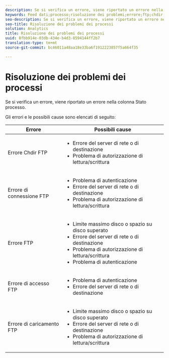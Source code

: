 ```yaml
---
description: Se si verifica un errore, viene riportato un errore nella colonna Stato processo.
keywords: Feed dati;processo;risoluzione dei problemi;errore;ftp;chdir;connect;login;put
seo-description: Se si verifica un errore, viene riportato un errore nella colonna Stato processo.
seo-title: Risoluzione dei problemi dei processi
solution: Analytics
title: Risoluzione dei problemi dei processi
uuid: 8fbb914e-03db-434e-b4d3-8594144ff2b7
translation-type: tm+mt
source-git-commit: bc46011a48aa18e33ba6f1912223857f5a664f35

---
```



# Risoluzione dei problemi dei processi

Se si verifica un errore, viene riportato un errore nella colonna Stato processo.

Gli errori e le possibili cause sono elencati di seguito:

<table id="table_BE2921B8E7C94B0EB88774321B8692F0"> 
 <thead> 
  <tr> 
   <th colname="col1" class="entry"> Errore </th> 
   <th colname="col2" class="entry"> Possibili cause </th> 
  </tr> 
 </thead>
 <tbody> 
  <tr> 
   <td colname="col1"> <p> Errore Chdir FTP </p> </td> 
   <td colname="col2"> <p> 
     <ul id="ul_79AB3EA974CC46A0A645A439BC612D88"> 
      <li id="li_4A6A5922275946908E06499E8EAAF18B"> Errore del server di rete o di destinazione </li> 
      <li id="li_33393FF286624A63B12991DCE079841D">Problema di autorizzazione di lettura/scrittura </li> 
     </ul> </p> </td> 
  </tr> 
  <tr> 
   <td colname="col1"> <p> Errore di connessione FTP </p> </td> 
   <td colname="col2"> <p> 
     <ul id="ul_5F926078850D4495B83BC938395CAC6B"> 
      <li id="li_A72A357F6289438EA1A091AC4FD3A3D0"> Problema di autenticazione </li> 
      <li id="li_48532C78285E4DB6A47B1435A5FA549B"> Errore del server di rete o di destinazione </li> 
      <li id="li_11DF6FA218CA48539C4561695234CA4D"> Problema di autorizzazione di lettura/scrittura </li> 
     </ul> </p> </td> 
  </tr> 
  <tr> 
   <td colname="col1"> <p> Errore FTP </p> </td> 
   <td colname="col2"> <p> 
     <ul id="ul_020BA1DC81F645FFABCAD07E51351D1E"> 
      <li id="li_8566EECEFD344BFDB638259474A8E8EA"> Limite massimo disco o spazio su disco superato </li> 
      <li id="li_15CD50ED54F846F79BFDF25359864C59"> Errore del server di rete o di destinazione </li> 
      <li id="li_741A3315C0B940D3A9874F15C78B4F28"> Problema di autorizzazione di lettura/scrittura </li> 
      <li id="li_49F707F7F65A443F8AC6E058E3D89B96"> Problema di autenticazione </li> 
     </ul> </p> </td> 
  </tr> 
  <tr> 
   <td colname="col1"> <p> Errore di accesso FTP </p> </td> 
   <td colname="col2"> <p> 
     <ul id="ul_F7F128ADF1FD4E9D8B79424A6432378E"> 
      <li id="li_68C377CAD50346B1B9937B77E7EB2AAD"> Problema di autenticazione </li> 
      <li id="li_7EA91C90FFC0493EA156292620EF1589"> Errore del server di rete o di destinazione </li> 
     </ul> </p> </td> 
  </tr> 
  <tr> 
   <td colname="col1"> <p> Errore di caricamento FTP </p> </td> 
   <td colname="col2"> <p> 
     <ul id="ul_760DA2CBD46B4C348BE3B7B43E803FD9"> 
      <li id="li_6578482722E14E998515B4B3EA370C44"> Limite massimo disco o spazio su disco superato </li> 
      <li id="li_342240DDD9D3423198C23123473D539C"> Errore del server di rete o di destinazione </li> 
      <li id="li_44CEFE1D92A74842A6321C416637421F"> Problema di autorizzazione di lettura/scrittura </li> 
     </ul> </p> </td> 
  </tr> 
 </tbody> 
</table>
